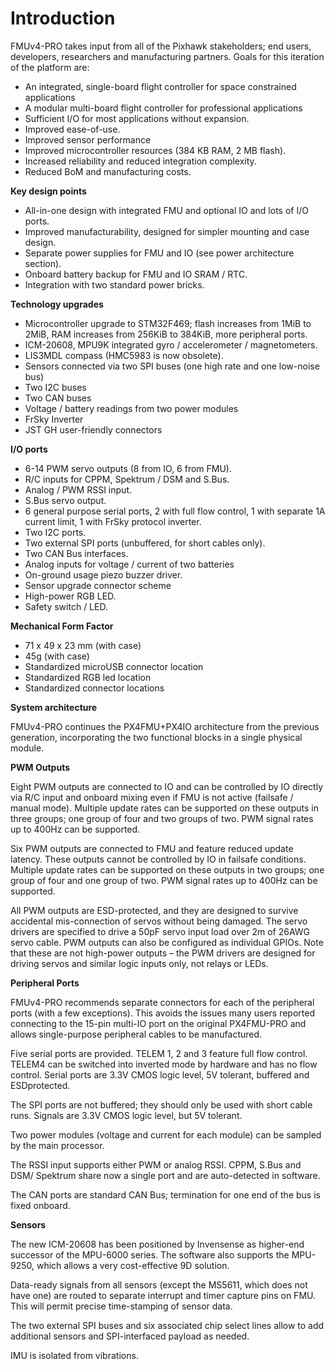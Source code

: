 # Introduction

FMUv4-PRO takes input from all of the Pixhawk stakeholders; end users, developers, researchers and manufacturing partners. Goals for this iteration of the platform are:

* An integrated, single-board flight controller for space constrained applications
* A modular multi-board flight controller for professional applications
* Sufficient I/O for most applications without expansion.
* Improved ease-of-use.
* Improved sensor performance
* Improved microcontroller resources \(384 KB RAM, 2 MB flash\).
* Increased reliability and reduced integration complexity.
* Reduced BoM and manufacturing costs.

**Key design points**

* All-in-one design with integrated FMU and optional IO and lots of I/O ports.
* Improved manufacturability, designed for simpler mounting and case design.
* Separate power supplies for FMU and IO \(see power architecture section\).
* Onboard battery backup for FMU and IO SRAM / RTC.
* Integration with two standard power bricks.

**Technology upgrades**

* Microcontroller upgrade to STM32F469; flash increases from 1MiB to 2MiB, RAM increases from 256KiB to 384KiB, more peripheral ports.
* ICM-20608, MPU9K integrated gyro / accelerometer / magnetometers.
* LIS3MDL compass \(HMC5983 is now obsolete\).
* Sensors connected via two SPI buses \(one high rate and one low-noise bus\)
* Two I2C buses
* Two CAN buses
* Voltage / battery readings from two power modules
* FrSky Inverter
* JST GH user-friendly connectors

**I/O ports**

* 6-14 PWM servo outputs \(8 from IO, 6 from FMU\).
* R/C inputs for CPPM, Spektrum / DSM and S.Bus.
* Analog / PWM RSSI input.
* S.Bus servo output.
* 6 general purpose serial ports, 2 with full flow control, 1 with separate 1A current limit, 1 with FrSky protocol inverter.
* Two I2C ports.
* Two external SPI ports \(unbuffered, for short cables only\).
* Two CAN Bus interfaces.
* Analog inputs for voltage / current of two batteries
* On-ground usage piezo buzzer driver.
* Sensor upgrade connector scheme
* High-power RGB LED.
* Safety switch / LED.

**Mechanical Form Factor**

* 71 x 49 x 23 mm \(with case\)
* 45g \(with case\)
* Standardized microUSB connector location
* Standardized RGB led location
* Standardized connector locations

**System architecture**

FMUv4-PRO continues the PX4FMU+PX4IO architecture from the previous generation, incorporating the two functional blocks in a single physical module.

**PWM Outputs**

Eight PWM outputs are connected to IO and can be controlled by IO directly via R/C input and onboard mixing even if FMU is not active \(failsafe / manual mode\). Multiple update rates can be supported on these outputs in three groups; one group of four and two groups of two. PWM signal rates up to 400Hz can be supported.

Six PWM outputs are connected to FMU and feature reduced update latency. These outputs cannot be controlled by IO in failsafe conditions. Multiple update rates can be supported on these outputs in two groups; one group of four and one group of two. PWM signal rates up to 400Hz can be supported.

All PWM outputs are ESD-protected, and they are designed to survive accidental mis-connection of servos without being damaged. The servo drivers are specified to drive a 50pF servo input load over 2m of 26AWG servo cable. PWM outputs can also be configured as individual GPIOs. Note that these are not high-power outputs – the PWM drivers are designed for driving servos and similar logic inputs only, not relays or LEDs.

**Peripheral Ports**

FMUv4-PRO recommends separate connectors for each of the peripheral ports \(with a few exceptions\). This avoids the issues many users reported connecting to the 15-pin multi-IO port on the original PX4FMU-PRO and allows single-purpose peripheral cables to be manufactured.

Five serial ports are provided. TELEM 1, 2 and 3 feature full flow control. TELEM4 can be switched into inverted mode by hardware and has no flow control. Serial ports are 3.3V CMOS logic level, 5V tolerant, buffered and ESDprotected.

The SPI ports are not buffered; they should only be used with short cable runs. Signals are 3.3V CMOS logic level, but 5V tolerant.

Two power modules \(voltage and current for each module\) can be sampled by the main processor.

The RSSI input supports either PWM or analog RSSI. CPPM, S.Bus and DSM/ Spektrum share now a single port and are auto-detected in software.

The CAN ports are standard CAN Bus; termination for one end of the bus is fixed onboard. 

 

**Sensors**

The new ICM-20608 has been positioned by Invensense as higher-end successor of the MPU-6000 series. The software also supports the MPU-9250, which allows a very cost-effective 9D solution.

Data-ready signals from all sensors \(except the MS5611, which does not have one\) are routed to separate interrupt and timer capture pins on FMU. This will permit precise time-stamping of sensor data.

The two external SPI buses and six associated chip select lines allow to add additional sensors and SPI-interfaced payload as needed.

IMU is isolated from vibrations.

